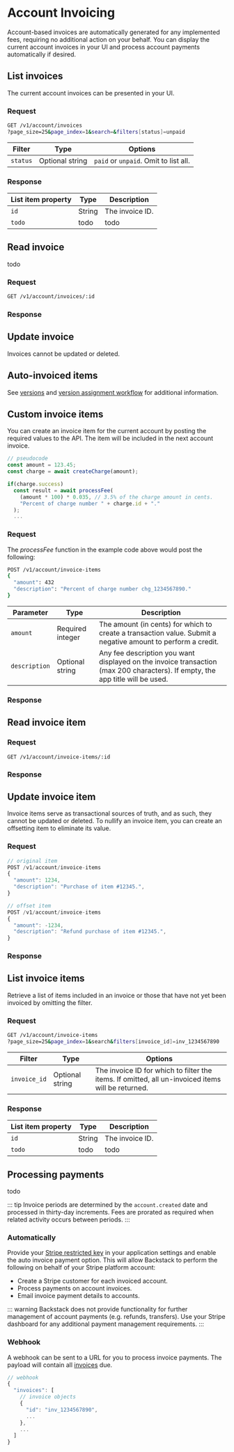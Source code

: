 # Account Invoicing
<!--@include: includes/alpha-note.md-->

Account-based invoices are automatically generated for any implemented fees, requiring no additional action on your behalf. You can display the current account invoices in your UI and process account payments automatically if desired.

## List invoices

The current account invoices can be presented in your UI.

### Request

```sh
GET /v1/account/invoices
?page_size=25&page_index=1&search=&filters[status]=unpaid
```

<!--@include: includes/list-parameters.md-->

| Filter | Type | Options |
| --- | --- | --- |
| `status` | Optional string | `paid` or `unpaid`. Omit to list all. |

### Response

<!--@include: includes/list-response.md-->

| List item property | Type | Description |
| --- | --- | --- |
| `id` | String | The invoice ID. |
| `todo` | todo | todo |


## Read invoice

todo

### Request

```sh
GET /v1/account/invoices/:id
```

### Response

<!--@include: includes/objects/invoice.md-->

## Update invoice

Invoices cannot be updated or deleted.

## Auto-invoiced items

<!--@include: includes/auto-invoiced-fees.md-->

See [versions](versions) and [version assignment workflow](version-assignment) for additional information.

## Custom invoice items

You can create an invoice item for the current account by posting the required values to the API. The item will be included in the next account invoice.

```js
// pseudocode
const amount = 123.45; 
const charge = await createCharge(amount);

if(charge.success)
  const result = await processFee(
    (amount * 100) * 0.035, // 3.5% of the charge amount in cents.
    "Percent of charge number " + charge.id + "."
  );
  ...
```

### Request

The _processFee_ function in the example code above would post the following:

```sh
POST /v1/account/invoice-items
{ 
  "amount": 432
  "description": "Percent of charge number chg_1234567890."
}
```

| Parameter | Type | Description |
| --- | --- | --- |
| `amount` | Required integer | The amount (in cents) for which to create a transaction value. Submit a negative amount to perform a credit. |
|  `description` | Optional string | Any fee description you want displayed on the invoice transaction (max 200 characters). If empty, the app title will be used. |

### Response


<!--@include: includes/objects/partials/invoice-item.md-->


## Read invoice item

### Request

```shell
GET /v1/account/invoice-items/:id
```


### Response


<!--@include: includes/objects/invoice-item.md-->


## Update invoice item


Invoice items serve as transactional sources of truth, and as such, they cannot be updated or deleted. To nullify an invoice item, you can create an offsetting item to eliminate its value.

### Request

```js
// original item
POST /v1/account/invoice-items
{
  "amount": 1234,
  "description": "Purchase of item #12345.",
}

// offset item
POST /v1/account/invoice-items
{
  "amount": -1234,
  "description": "Refund purchase of item #12345.",
}
```

### Response

<!--@include: includes/objects/partials/invoice-item.md-->


## List invoice items

Retrieve a list of items included in an invoice or those that have not yet been invoiced by omitting the filter.

### Request

```sh
GET /v1/account/invoice-items
?page_size=25&page_index=1&search&filters[invoice_id]=inv_1234567890
```

<!--@include: includes/list-parameters.md-->

| Filter | Type | Options |
| --- | --- | --- |
| `invoice_id` | Optional string | The invoice ID for which to filter the items. If omitted, all un-invoiced items will be returned. |


### Response

<!--@include: includes/list-response.md-->


| List item property | Type | Description |
| --- | --- | --- |
| `id` | String | The invoice ID. |
| `todo` | todo | todo |



## Processing payments

todo

::: tip
Invoice periods are determined by the `account.created` date and processed in thirty-day increments. Fees are prorated
as required when related activity occurs between periods.
:::

### Automatically

Provide your [Stripe restricted key](https://docs.stripe.com/keys) in your application settings and enable the auto invoice payment option. This will allow Backstack to perform the following on behalf of your Stripe platform account:

- Create a Stripe customer for each invoiced account.
- Process payments on account invoices.
- Email invoice payment details to accounts.



::: warning
Backstack does not provide functionality for further management of account payments (e.g. refunds, transfers). Use your Stripe dashboard for any additional payment management requirements.
:::


### Webhook

A webhook can be sent to a URL for you to process invoice payments. The payload will contain all [invoices](invoices) due.

```js
// webhook
{
  "invoices": [
    // invoice objects
    {
      "id": "inv_1234567890",
      ...
    },
    ...
  ]
}
```



